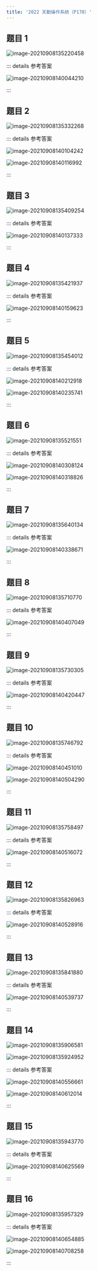 ```yaml
---
title: '2022 天勤操作系统（P170）'
---
```

##  题目 1

![image-20210908135220458](https://picbed.kimyang.cn/202109081352609.png)

::: details 参考答案

![image-20210908140044210](https://picbed.kimyang.cn/202109081400261.png)

:::



##  题目 2

![image-20210908135332268](https://picbed.kimyang.cn/202109081353533.png)

::: details 参考答案

![image-20210908140104242](https://picbed.kimyang.cn/202109081401275.png)

![image-20210908140116992](https://picbed.kimyang.cn/202109081401020.png)

:::



##  题目 3

![image-20210908135409254](https://picbed.kimyang.cn/202109081354292.png)

::: details 参考答案

![image-20210908140137333](https://picbed.kimyang.cn/202109081401406.png)

:::



##  题目 4

![image-20210908135421937](https://picbed.kimyang.cn/202109081354969.png)

::: details 参考答案

![image-20210908140159623](https://picbed.kimyang.cn/202109081401708.png)

:::



##  题目 5

![image-20210908135454012](https://picbed.kimyang.cn/202109081354079.png)

::: details 参考答案

![image-20210908140212918](https://picbed.kimyang.cn/202109081402001.png)

![image-20210908140235741](https://picbed.kimyang.cn/202109081402773.png)

:::



##  题目 6

![image-20210908135521551](https://picbed.kimyang.cn/202109081355587.png)

::: details 参考答案

![image-20210908140308124](https://picbed.kimyang.cn/202109081403167.png)

![image-20210908140318826](https://picbed.kimyang.cn/202109081403852.png)

:::



##  题目 7

![image-20210908135640134](https://picbed.kimyang.cn/202109081356193.png)

::: details 参考答案

![image-20210908140338671](https://picbed.kimyang.cn/202109081403739.png)

:::



##  题目 8 

![image-20210908135710770](https://picbed.kimyang.cn/202109081357821.png)

::: details 参考答案

![image-20210908140407049](https://picbed.kimyang.cn/202109081404083.png)

:::



##  题目 9 

![image-20210908135730305](https://picbed.kimyang.cn/202109081357336.png)

::: details 参考答案

![image-20210908140420447](https://picbed.kimyang.cn/202109081404477.png)

:::



##  题目 10

![image-20210908135746792](https://picbed.kimyang.cn/202109081357881.png)

::: details 参考答案

![image-20210908140451010](https://picbed.kimyang.cn/202109081404037.png)

![image-20210908140504290](https://picbed.kimyang.cn/202109081405316.png)

:::



##  题目 11

![image-20210908135758497](https://picbed.kimyang.cn/202109081357541.png)

::: details 参考答案

![image-20210908140516072](https://picbed.kimyang.cn/202109081405115.png)

:::



##  题目 12

![image-20210908135826963](https://picbed.kimyang.cn/202109081358992.png)

::: details 参考答案

![image-20210908140528916](https://picbed.kimyang.cn/202109081405947.png)

:::



##  题目 13

![image-20210908135841880](https://picbed.kimyang.cn/202109081358910.png)

::: details 参考答案

![image-20210908140539737](https://picbed.kimyang.cn/202109081405799.png)

:::



##  题目 14

![image-20210908135906581](https://picbed.kimyang.cn/202109081359609.png)

![image-20210908135924952](https://picbed.kimyang.cn/202109081359987.png)

::: details 参考答案

![image-20210908140556661](https://picbed.kimyang.cn/202109081405697.png)

![image-20210908140612014](https://picbed.kimyang.cn/202109081406056.png)

:::



##  题目 15

![image-20210908135943770](https://picbed.kimyang.cn/202109081359831.png)

::: details 参考答案

![image-20210908140625569](https://picbed.kimyang.cn/202109081406649.png)

:::



##  题目 16

![image-20210908135957329](https://picbed.kimyang.cn/202109081359406.png)

::: details 参考答案

![image-20210908140654885](https://picbed.kimyang.cn/202109081406918.png)

![image-20210908140708258](https://picbed.kimyang.cn/202109081407288.png)

:::
